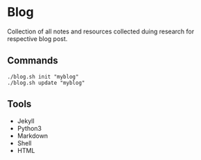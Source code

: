 # Blog

Collection of all notes and resources collected duing research for respective blog post.


## Commands
```
./blog.sh init "myblog"
./blog.sh update "myblog"
```

## Tools
- Jekyll
- Python3
- Markdown
- Shell
- HTML